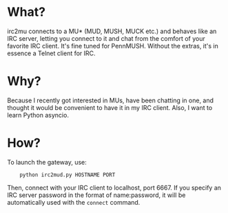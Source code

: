 What?
=====

irc2mu connects to a MU* (MUD, MUSH, MUCK etc.) and behaves like an IRC server, letting you connect to it and chat from 
the comfort of your favorite IRC client.  It's fine tuned for PennMUSH.  Without the extras, it's in essence a Telnet 
client for IRC.

Why?
====
Because I recently got interested in MUs, have been chatting in one, and thought it would be convenient to have it in my 
IRC client.  Also, I want to learn Python asyncio.

How?
====
To launch the gateway, use:
```
	python irc2mud.py HOSTNAME PORT
```
Then, connect with your IRC client to localhost, port 6667.  If you specify an IRC server password in the format of 
name:password, it will be automatically used with the `connect` command.
